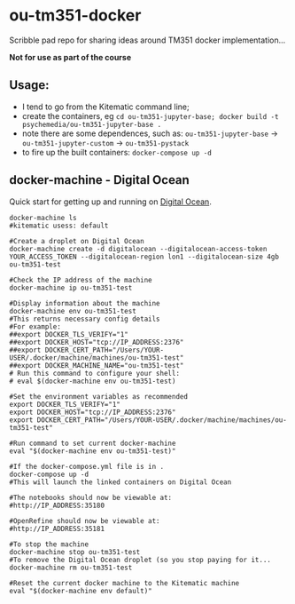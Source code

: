 # ou-tm351-docker

Scribble pad repo for sharing ideas around TM351 docker implementation...

__Not for use as part of the course__

## Usage:

- I tend to go from the Kitematic command line;
- create the containers, eg `cd ou-tm351-jupyter-base; docker build -t psychemedia/ou-tm351-jupyter-base .`
- note there are some dependences, such as: `ou-tm351-jupyter-base` -> `ou-tm351-jupyter-custom` -> `ou-tm351-pystack`
- to fire up the built containers: `docker-compose up -d`

## docker-machine - Digital Ocean

Quick start for getting up and running on [Digital Ocean](https://www.digitalocean.com/?refcode=0dc8918c828f).

```
docker-machine ls
#kitematic usess: default

#Create a droplet on Digital Ocean
docker-machine create -d digitalocean --digitalocean-access-token YOUR_ACCESS_TOKEN --digitalocean-region lon1 --digitalocean-size 4gb ou-tm351-test 

#Check the IP address of the machine
docker-machine ip ou-tm351-test

#Display information about the machine
docker-machine env ou-tm351-test
#This returns necessary config details
#For example:
##export DOCKER_TLS_VERIFY="1"
##export DOCKER_HOST="tcp://IP_ADDRESS:2376"
##export DOCKER_CERT_PATH="/Users/YOUR-USER/.docker/machine/machines/ou-tm351-test"
##export DOCKER_MACHINE_NAME="ou-tm351-test"
# Run this command to configure your shell: 
# eval $(docker-machine env ou-tm351-test)

#Set the environment variables as recommended
export DOCKER_TLS_VERIFY="1"
export DOCKER_HOST="tcp://IP_ADDRESS:2376"
export DOCKER_CERT_PATH="/Users/YOUR-USER/.docker/machine/machines/ou-tm351-test"

#Run command to set current docker-machine
eval "$(docker-machine env ou-tm351-test)"

#If the docker-compose.yml file is in .
docker-compose up -d
#This will launch the linked containers on Digital Ocean

#The notebooks should now be viewable at:
#http://IP_ADDRESS:35180

#OpenRefine should now be viewable at:
#http://IP_ADDRESS:35181

#To stop the machine
docker-machine stop ou-tm351-test
#To remove the Digital Ocean droplet (so you stop paying for it...
docker-machine rm ou-tm351-test

#Reset the current docker machine to the Kitematic machine
eval "$(docker-machine env default)"
```